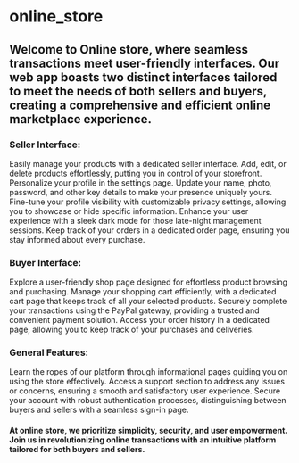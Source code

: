 # online_store
## Welcome to Online store, where seamless transactions meet user-friendly interfaces. Our web app boasts two distinct interfaces tailored to meet the needs of both sellers and buyers, creating a comprehensive and efficient online marketplace experience.
### Seller Interface:
Easily manage your products with a dedicated seller interface. Add, edit, or delete products effortlessly, putting you in control of your storefront.
Personalize your profile in the settings page. Update your name, photo, password, and other key details to make your presence uniquely yours.
Fine-tune your profile visibility with customizable privacy settings, allowing you to showcase or hide specific information.
Enhance your user experience with a sleek dark mode for those late-night management sessions.
Keep track of your orders in a dedicated order page, ensuring you stay informed about every purchase.
### Buyer Interface:
Explore a user-friendly shop page designed for effortless product browsing and purchasing.
Manage your shopping cart efficiently, with a dedicated cart page that keeps track of all your selected products.
Securely complete your transactions using the PayPal gateway, providing a trusted and convenient payment solution.
Access your order history in a dedicated page, allowing you to keep track of your purchases and deliveries.
### General Features:
Learn the ropes of our platform through informational pages guiding you on using the store effectively.
Access a support section to address any issues or concerns, ensuring a smooth and satisfactory user experience.
Secure your account with robust authentication processes, distinguishing between buyers and sellers with a seamless sign-in page.
#### At online store, we prioritize simplicity, security, and user empowerment. Join us in revolutionizing online transactions with an intuitive platform tailored for both buyers and sellers.
